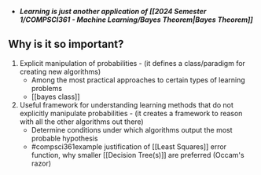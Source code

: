 - ***Learning is just another application of [[2024 Semester 1/COMPSCI361 - Machine Learning/Bayes Theorem|Bayes Theorem]]***
## Why is it so important?
1. Explicit manipulation of probabilities - (it defines a class/paradigm for creating new algorithms)
	- Among the most practical approaches to certain types of learning problems
	- [[bayes class]]
2. Useful framework for understanding learning methods that do not explicitly manipulate probabilities - (it creates a framework to reason with all the other algorithms out there)
	- Determine conditions under which algorithms output the most probable hypothesis
	- #compsci361example justification of [[Least Squares]] error function, why smaller [[Decision Tree(s)]] are preferred (Occam's razor)
